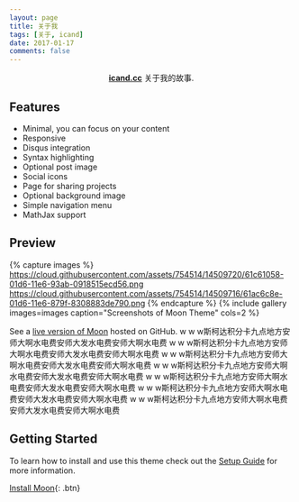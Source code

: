 ```yaml
---
layout: page
title: 关于我
tags: [关于, icand]
date: 2017-01-17
comments: false
---
```


<center><a href="icand.cc"><b>icand.cc</b></a> 关于我的故事.</center>

## Features
* Minimal, you can focus on your content
* Responsive
* Disqus integration
* Syntax highlighting
* Optional post image
* Social icons
* Page for sharing projects
* Optional background image
* Simple navigation menu
* MathJax support

## Preview

{% capture images %}
    https://cloud.githubusercontent.com/assets/754514/14509720/61c61058-01d6-11e6-93ab-0918515ecd56.png
    https://cloud.githubusercontent.com/assets/754514/14509716/61ac6c8e-01d6-11e6-879f-8308883de790.png
{% endcapture %}
{% include gallery images=images caption="Screenshots of Moon Theme" cols=2 %}

See a [live version of Moon](http://xucanjia.github.io) hosted on GitHub.
w w w斯柯达积分卡九点地方安师大啊水电费安师大发水电费安师大啊水电费
w w w斯柯达积分卡九点地方安师大啊水电费安师大发水电费安师大啊水电费
w w w斯柯达积分卡九点地方安师大啊水电费安师大发水电费安师大啊水电费
w w w斯柯达积分卡九点地方安师大啊水电费安师大发水电费安师大啊水电费
w w w斯柯达积分卡九点地方安师大啊水电费安师大发水电费安师大啊水电费
w w w斯柯达积分卡九点地方安师大啊水电费安师大发水电费安师大啊水电费
w w w斯柯达积分卡九点地方安师大啊水电费安师大发水电费安师大啊水电费

## Getting Started

To learn how to install and use this theme check out the [Setup Guide](http://taylantatli.me/Moon/moon-theme/) for more information.

[Install Moon](https://github.com/TaylanTatli/Moon){: .btn}
